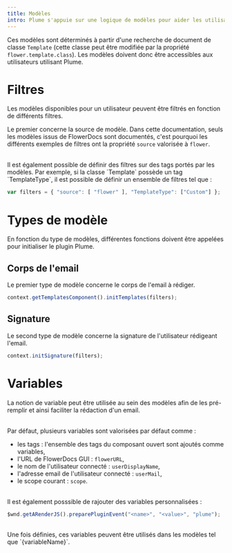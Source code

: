 ```yaml
---
title: Modèles
intro: Plume s'appuie sur une logique de modèles pour aider les utilisateurs à rédiger leurs emails.
---
```


Ces modèles sont déterminés à partir d'une recherche de document de classe `Template` (cette classe peut être modifiée par la propriété `flower.template.class`).
Les modèles doivent donc être accessibles aux utilisateurs utilisant Plume.

# Filtres

Les modèles disponibles pour un utilisateur peuvent être filtrés en fonction de différents filtres. 

Le premier concerne la source de modèle. Dans cette documentation, seuls les modèles issus de FlowerDocs sont documentés, c'est pourquoi les différents exemples de filtres ont la propriété `source` valorisée à `flower`.

<br/>
Il est également possible de définir des filtres sur des tags portés par les modèles. Par exemple, si la classe `Template` possède un tag `TemplateType`, il est possible de définir un ensemble de filtres tel que :  

```javascript
var filters = { "source": [ "flower" ], "TemplateType": ["Custom"] };
```

# Types de modèle

En fonction du type de modèles, différentes fonctions doivent être appelées pour initialiser le plugin Plume.

## Corps de l'email

Le premier type de modèle concerne le corps de l'email à rédiger.

```javascript
context.getTemplatesComponent().initTemplates(filters);
```

## Signature

Le second type de modèle concerne la signature de l'utilisateur rédigeant l'email.

```javascript
context.initSignature(filters);
```


# Variables

La notion de variable peut être utilisée au sein des modèles afin de les pré-remplir et ainsi faciliter la rédaction d'un email.

<br/>
Par défaut, plusieurs variables sont valorisées par défaut comme : 

* les tags : l'ensemble des tags du composant ouvert sont ajoutés comme variables,
* l'URL de FlowerDocs GUI : `flowerURL`,
* le nom de l'utilisateur connecté : `userDisplayName`,
* l'adresse email de l'utilisateur connecté : `userMail`,
* le scope courant : `scope`.

<br/>
Il est également posssible de rajouter des variables personnalisées : 

```javascript
$wnd.getARenderJS().preparePluginEvent("<name>", "<value>", "plume");
```

<br/>
Une fois définies, ces variables peuvent être utilisés dans les modèles tel que `{variableName}`.